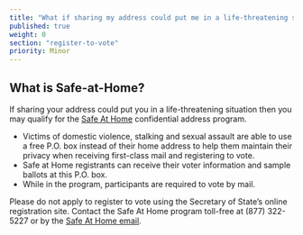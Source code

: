```yaml
---
title: "What if sharing my address could put me in a life-threatening situation?"
published: true
weight: 0
section: "register-to-vote"
priority: Minor
---
```


## What is Safe-at-Home?
If sharing your address could put you in a life-threatening situation then you may qualify for the [Safe At Home](http://www.sos.ca.gov/registries/safe-home/) confidential address program. 
- Victims of domestic violence, stalking and sexual assault are able to use a free P.O. box instead of their home address to help them maintain their privacy when receiving first-class mail and registering to vote.
- Safe at Home registrants can receive their voter information and sample ballots at this P.O. box.
- While in the program, participants are required to vote by mail.   

Please do not apply to register to vote using the Secretary of State’s online registration site. Contact the Safe At Home program toll-free at (877) 322-5227 or by the [Safe At Home email](http://www.sos.ca.gov/registries/safe-home/contact/email-safe-home/).
